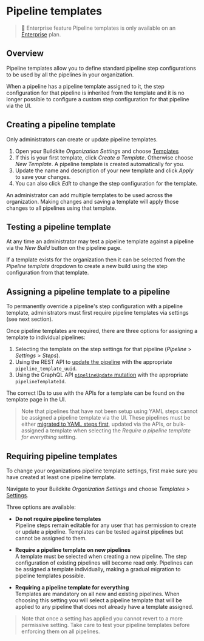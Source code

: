 # Pipeline templates

> 📘 Enterprise feature
> Pipeline templates is only available on an [Enterprise](https://buildkite.com/pricing) plan.

## Overview

Pipeline templates allow you to define standard pipeline step configurations to be used by all the pipelines in your organization.

When a pipeline has a pipeline template assigned to it, the step configuration for that pipeline is inherited from the template and it is no longer possible to configure a custom step configuration for that pipeline via the UI.

## Creating a pipeline template

Only administrators can create or update pipeline templates.

1. Open your Buildkite _Organization Settings_ and choose [Templates](https://buildkite.com/organizations/-/pipeline-templates)
1. If this is your first template, click _Create a Template_. Otherwise choose _New Template_. A pipeline template is created automatically for you.
1. Update the name and description of your new template and click _Apply_ to save your changes.
1. You can also click _Edit_ to change the step configuration for the template.

An administrator can add multiple templates to be used across the organization. Making changes and saving a template will apply those changes to all pipelines using that template.

## Testing a pipeline template

At any time an administrator may test a pipeline template against a pipeline via the _New Build_ button on the pipeline page.

If a template exists for the organization then it can be selected from the _Pipeline template_ dropdown to create a new build using the step configuration from that template.

## Assigning a pipeline template to a pipeline

To permanently override a pipeline's step configuration with a pipeline template, administrators must first require pipeline templates via settings (see next section).

Once pipeline templates are required, there are three options for assigning a template to individual pipelines:

1. Selecting the template on the step settings for that pipeline (_Pipeline_ > _Settings_ > _Steps_).
1. Using the REST API to [update the pipeline](https://buildkite.com/docs/apis/rest-api/pipelines#update-a-pipeline) with the appropriate `pipeline_template_uuid`.
1. Using the GraphQL API [`pipelineUpdate` mutation](https://buildkite.com/docs/apis/graphql/schemas/mutation/pipelineupdate) with the appropriate `pipelineTemplateId`.

The correct IDs to use with the APIs for a template can be found on the template page in the UI.

> Note that pipelines that have not been setup using YAML steps cannot be assigned a pipeline template via the UI.
> These pipelines must be either [migrated to YAML steps first](https://buildkite.com/docs/tutorials/pipeline-upgrade), updated via the APIs, or bulk-assigned a template when selecting the _Require a pipeline template for everything_ setting.

## Requiring pipeline templates

To change your organizations pipeline template settings, first make sure you have created at least one pipeline template.

Navigate to your Buildkite _Organization Settings_ and choose _Templates_ > [Settings](https://buildkite.com/organizations/-/pipeline-templates/settings).

Three options are available:

- **Do not require pipeline templates** <br />
  Pipeline steps remain editable for any user that has permission to create or update a pipeline. Templates can be tested against pipelines but cannot be assigned to them.

- **Require a pipeline template on new pipelines** <br />
  A template must be selected when creating a new pipeline. The step configuration of existing pipelines will become read only. Pipelines can be assigned a template individually, making a gradual migration to pipeline templates possible.
- **Requiring a pipeline template for everything** <br />
  Templates are mandatory on all new and existing pipelines. When choosing this setting you will select a pipeline template that will be applied to any pipeline that does not already have a template assigned.

> Note that once a setting has applied you cannot revert to a more permissive setting. Take care to test your pipeline templates before enforcing them on all pipelines.
